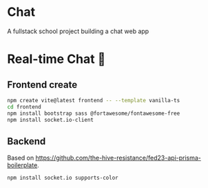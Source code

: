 # Chat
A fullstack school project building a chat web app


# Real-time Chat 💬

## Frontend create

```sh
npm create vite@latest frontend -- --template vanilla-ts
cd frontend
npm install bootstrap sass @fortawesome/fontawesome-free
npm install socket.io-client
```

## Backend

Based on <https://github.com/the-hive-resistance/fed23-api-prisma-boilerplate>.

```sh
npm install socket.io supports-color
```
